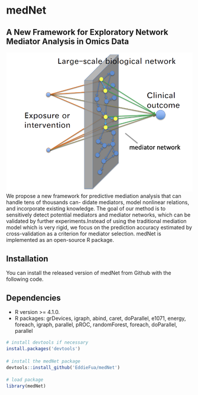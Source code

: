 # medNet

## A New Framework for Exploratory Network Mediator Analysis in Omics Data

![Setup of medNet](Overview.jpg)
We propose a new framework for predictive mediation analysis that can handle tens of thousands can-
didate mediators, model nonlinear relations, and incorporate existing knowledge. The goal of our method is to sensitively detect potential mediators and mediator networks, which can be validated by further experiments.Instead of using the traditional mediation model which is very rigid, we focus on the prediction accuracy estimated by cross-validation as a criterion for mediator selection. medNet is implemented as an open-source R package.

Installation
------------
You can install the released version of medNet from Github with the following code.

## Dependencies 
* R version >= 4.1.0.
* R packages: grDevices, igraph, abind, caret, doParallel,
        e1071, energy, foreach, igraph, parallel, pROC, randomForest, foreach, doParallel, parallel
        
``` r
# install devtools if necessary
install.packages('devtools')

# install the medNet package
devtools::install_github('EddieFua/medNet')

# load package
library(medNet)

```
